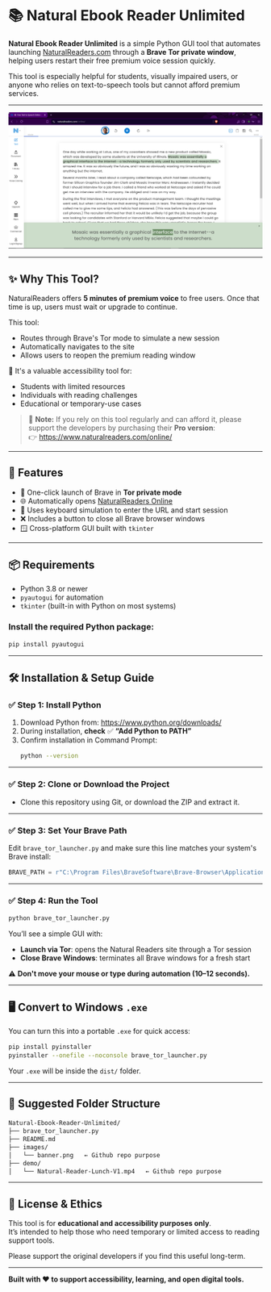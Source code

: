 # 📚 Natural Ebook Reader Unlimited

**Natural Ebook Reader Unlimited** is a simple Python GUI tool that automates launching [NaturalReaders.com](https://www.naturalreaders.com/online/) through a **Brave Tor private window**, helping users restart their free premium voice session quickly.

This tool is especially helpful for students, visually impaired users, or anyone who relies on text-to-speech tools but cannot afford premium services.

---

![App Banner or Screenshot](images/natural-reader-screenshot-1.png)

---

## ✨ Why This Tool?

NaturalReaders offers **5 minutes of premium voice** to free users. Once that time is up, users must wait or upgrade to continue.

This tool:
- Routes through Brave's Tor mode to simulate a new session
- Automatically navigates to the site
- Allows users to reopen the premium reading window

💬 It's a valuable accessibility tool for:
- Students with limited resources
- Individuals with reading challenges
- Educational or temporary-use cases

> 🛑 **Note:** If you rely on this tool regularly and can afford it, please support the developers by purchasing their **Pro version**:  
👉 https://www.naturalreaders.com/online/

---

## 🔧 Features

- 🦁 One-click launch of Brave in **Tor private mode**
- 🌐 Automatically opens [NaturalReaders Online](https://www.naturalreaders.com/online/)
- 🎯 Uses keyboard simulation to enter the URL and start session
- ❌ Includes a button to close all Brave browser windows
- 🪟 Cross-platform GUI built with `tkinter`

---

## 📦 Requirements

- Python 3.8 or newer
- `pyautogui` for automation
- `tkinter` (built-in with Python on most systems)

### Install the required Python package:

```bash
pip install pyautogui
```

---

## 🛠️ Installation & Setup Guide

### ✅ Step 1: Install Python

1. Download Python from: https://www.python.org/downloads/
2. During installation, **check** ✅ **“Add Python to PATH”**
3. Confirm installation in Command Prompt:
   ```bash
   python --version
   ```

---

### ✅ Step 2: Clone or Download the Project

- Clone this repository using Git, or download the ZIP and extract it.

---

### ✅ Step 3: Set Your Brave Path

Edit `brave_tor_launcher.py` and make sure this line matches your system's Brave install:

```python
BRAVE_PATH = r"C:\Program Files\BraveSoftware\Brave-Browser\Application\brave.exe"
```

---

### ✅ Step 4: Run the Tool

```bash
python brave_tor_launcher.py
```

You’ll see a simple GUI with:
- **Launch via Tor**: opens the Natural Readers site through a Tor session
- **Close Brave Windows**: terminates all Brave windows for a fresh start

⚠️ **Don't move your mouse or type during automation (10–12 seconds).**

---

## 🖥️ Convert to Windows `.exe`

You can turn this into a portable `.exe` for quick access:

```bash
pip install pyinstaller
pyinstaller --onefile --noconsole brave_tor_launcher.py
```

Your `.exe` will be inside the `dist/` folder.

---

## 📁 Suggested Folder Structure

```
Natural-Ebook-Reader-Unlimited/
├── brave_tor_launcher.py
├── README.md
├── images/
│   └── banner.png   ← Github repo purpose
├── demo/
│   └── Natural-Reader-Lunch-V1.mp4   ← Github repo purpose
```

---

## 📜 License & Ethics

This tool is for **educational and accessibility purposes only**.  
It’s intended to help those who need temporary or limited access to reading support tools.

Please support the original developers if you find this useful long-term.

---

**Built with ❤️ to support accessibility, learning, and open digital tools.**

